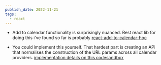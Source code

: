```yaml
---
publish_date: 2022-11-21
tags:
  - react
---
```

- Add to calendar functionality is surprisingly nuanced. Best react lib for doing this i've found so far is probably [react-add-to-calendar-hoc](https://github.com/jasonleibowitz/react-add-to-calendar-hoc)

 - You could implement this yourself. That hardest part is creating an API that normalises the construction of the URL params across all calendar providers. [implementation details on this codesandbox](https://codesandbox.io/s/8g6dl?file=/src/AddToCalendarButton/Tooltip/AddToCalendarButtonTooltip.tsx:1778-1803)
